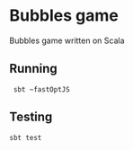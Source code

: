 # Bubbles game 

Bubbles game written on Scala



## Running
~~~ shell
 sbt ~fastOptJS
~~~

## Testing
~~~ shell
sbt test
~~~
